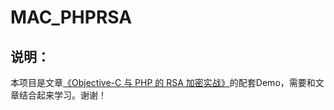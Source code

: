 # MAC_PHPRSA

## 说明：

本项目是文章<a href="https://www.ianisme.com/ios/2515.html">《Objective-C 与 PHP 的 RSA 加密实战》</a>的配套Demo，需要和文章结合起来学习。谢谢！